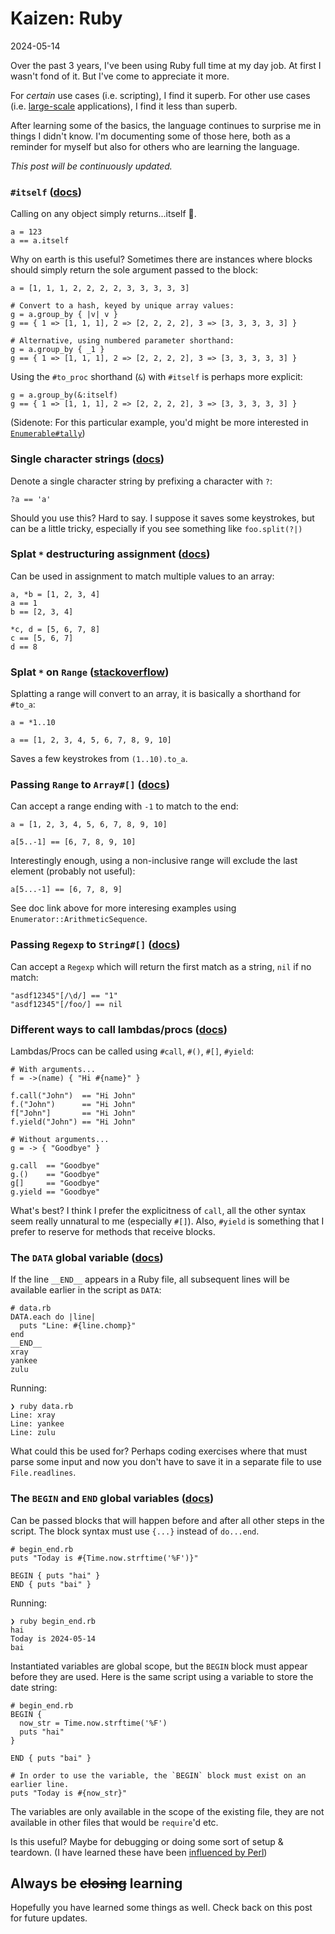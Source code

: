 # Kaizen: Ruby

2024-05-14

Over the past 3 years, I've been using Ruby full time at my day job. At first I wasn't fond of it. But I've come to appreciate it more.

For _certain_ use cases (i.e. scripting), I find it superb. For other use cases (i.e. [large-scale](https://railsatscale.com/) applications), I find it less than superb.

After learning some of the basics, the language continues to surprise me in things I didn't know. I'm documenting some of those here, both as a reminder for myself but also for others who are learning the language.

*This post will be continuously updated.*

### `#itself` ([docs](https://devdocs.io/ruby~3.3/object#method-i-itself))

Calling on any object simply returns...itself 🥁.

<pre><code class="language-ruby">a = 123
a == a.itself
</code></pre>

Why on earth is this useful? Sometimes there are instances where blocks should simply return the sole argument passed to the block:

<pre><code class="language-ruby">a = [1, 1, 1, 2, 2, 2, 2, 3, 3, 3, 3, 3]

# Convert to a hash, keyed by unique array values:
g = a.group_by { |v| v }
g == { 1 => [1, 1, 1], 2 => [2, 2, 2, 2], 3 => [3, 3, 3, 3, 3] }

# Alternative, using numbered parameter shorthand:
g = a.group_by { _1 }
g == { 1 => [1, 1, 1], 2 => [2, 2, 2, 2], 3 => [3, 3, 3, 3, 3] }
</code></pre>

Using the `#to_proc` shorthand (`&`) with `#itself` is perhaps more explicit:

<pre><code class="language-ruby">g = a.group_by(&:itself)
g == { 1 => [1, 1, 1], 2 => [2, 2, 2, 2], 3 => [3, 3, 3, 3, 3] }
</code></pre>

(Sidenote: For this particular example, you'd might be more interested in [`Enumerable#tally`](https://devdocs.io/ruby~3.3/enumerable#method-i-tally))

### Single character strings ([docs](https://devdocs.io/ruby~3.3/syntax/literals_rdoc#label-String+Literals))

Denote a single character string by prefixing a character with `?`:

<pre><code class="language-ruby">?a == 'a'</code></pre>

Should you use this? Hard to say. I suppose it saves some keystrokes, but can be a little tricky, especially if you see something like `foo.split(?|)`

### Splat `*` destructuring assignment ([docs](https://devdocs.io/ruby~3.3/syntax/assignment_rdoc))

Can be used in assignment to match multiple values to an array:

<pre><code class="language-ruby">a, *b = [1, 2, 3, 4]
a == 1
b == [2, 3, 4]

*c, d = [5, 6, 7, 8]
c == [5, 6, 7]
d == 8
</code></pre>

### Splat `*` on `Range` ([stackoverflow](https://stackoverflow.com/a/55888963))

Splatting a range will convert to an array, it is basically a shorthand for `#to_a`:

<pre><code class="language-ruby">a = *1..10

a == [1, 2, 3, 4, 5, 6, 7, 8, 9, 10]
</code></pre>

Saves a few keystrokes from `(1..10).to_a`.

### Passing `Range` to `Array#[]` ([docs](https://devdocs.io/ruby~3.3/array#method-i-5B-5D))

Can accept a range ending with `-1` to match to the end:

<pre><code class="language-ruby">a = [1, 2, 3, 4, 5, 6, 7, 8, 9, 10]

a[5..-1] == [6, 7, 8, 9, 10]</code></pre>

Interestingly enough, using a non-inclusive range will exclude the last element (probably not useful):

<pre><code class="language-ruby">a[5...-1] == [6, 7, 8, 9]</code></pre>

See doc link above for more interesing examples using `Enumerator::ArithmeticSequence`.

### Passing `Regexp` to `String#[]` ([docs](https://devdocs.io/ruby~3.3/string#method-i-5B-5D))

Can accept a `Regexp` which will return the first match as a string, `nil` if no match:

<pre><code class="language-ruby">"asdf12345"[/\d/] == "1"
"asdf12345"[/foo/] == nil
</code></pre>

### Different ways to call lambdas/procs ([docs](https://devdocs.io/ruby~3.3/proc#method-i-call))

Lambdas/Procs can be called using `#call`, `#()`, `#[]`, `#yield`:

<pre><code class="language-ruby"># With arguments...
f = ->(name) { "Hi #{name}" }

f.call("John")  == "Hi John"
f.("John")      == "Hi John"
f["John"]       == "Hi John"
f.yield("John") == "Hi John"

# Without arguments...
g = -> { "Goodbye" }

g.call  == "Goodbye"
g.()    == "Goodbye"
g[]     == "Goodbye"
g.yield == "Goodbye"
</code></pre>

What's best? I think I prefer the explicitness of `call`, all the other syntax seem really unnatural to me (especially `#[]`). Also, `#yield` is something that I prefer to reserve for methods that receive blocks.

### The `DATA` global variable ([docs](https://devdocs.io/ruby~3.3/globals_rdoc#label-Embedded+Data))

If the line `__END__` appears in a Ruby file, all subsequent lines will be available earlier in the script as `DATA`:

<pre><code class="language-ruby"># data.rb
DATA.each do |line|
  puts "Line: #{line.chomp}"
end
__END__
xray
yankee
zulu
</code></pre>

Running:

<pre><code class="language-bash">❯ ruby data.rb
Line: xray
Line: yankee
Line: zulu
</code></pre>

What could this be used for? Perhaps coding exercises where that must parse some input and now you don't have to save it in a separate file to use `File.readlines`.

### The `BEGIN` and `END` global variables ([docs](https://devdocs.io/ruby~3.3/syntax/miscellaneous_rdoc#label-BEGIN+and+END))

Can be passed blocks that will happen before and after all other steps in the script. The block syntax must use `{...}` instead of `do...end`.

<pre><code class="language-ruby"># begin_end.rb
puts "Today is #{Time.now.strftime('%F')}"

BEGIN { puts "hai" }
END { puts "bai" }
</code></pre>

Running:

<pre><code class="language-bash">❯ ruby begin_end.rb
hai
Today is 2024-05-14
bai
</code></pre> 

Instantiated variables are global scope, but the `BEGIN` block must appear before they are used. Here is the same script using a variable to store the date string:

<pre><code class="language-ruby"># begin_end.rb
BEGIN {
  now_str = Time.now.strftime('%F')
  puts "hai"
}

END { puts "bai" }

# In order to use the variable, the `BEGIN` block must exist on an earlier line.
puts "Today is #{now_str}"
</code></pre>

The variables are only available in the scope of the existing file, they are not available in other files that would be `require`'d etc.

Is this useful? Maybe for debugging or doing some sort of setup & teardown. (I have learned these have been [influenced by Perl](https://perldoc.perl.org/perlmod#BEGIN%2C-UNITCHECK%2C-CHECK%2C-INIT-and-END))

## Always be <strike>closing</strike> learning

Hopefully you have learned some things as well. Check back on this post for future updates.
